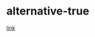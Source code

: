 # alternative-true

[link](http://www.cnn.com/videos/politics/2017/01/22/kellyanne-conway-alternative-fact-meet-the-press-sot.cnn)
